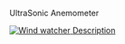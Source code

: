 <!DOCTYPE html>
<html lang="en" data-color-mode="auto" data-light-theme="light" data-dark-theme="dark">
  <head>
    <meta charset="utf-8">
  </head>
    <body class="logged-in env-production page-responsive page-blob" style="word-wrap: break-word;">
      <p> UltraSonic Anemometer</p>
      <a href="https://github.com/Maniak003/Anemometer/wiki/Description" rel="nofollow">
        <img src="https://github.com/Maniak003/Anemometer/blob/main/picture/Screenshot_20210717-224149.png" alt="Wind watcher" style="max-width: 100%;">
      </a>
      <a href="https://github.com/Maniak003/Anemometer/wiki/Description" rel="nofollow">Description</a>
    </body>
</html>
